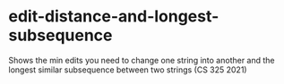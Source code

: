 # edit-distance-and-longest-subsequence
Shows the min edits you need to change one string into another and the longest similar subsequence between two strings (CS 325 2021)

